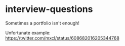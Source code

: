 # interview-questions
Sometimes a portfolio isn't enough!

Unfortunate example: https://twitter.com/mxcl/status/608682016205344768
